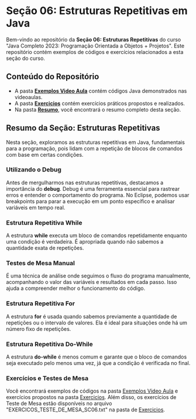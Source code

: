 # Seção 06: Estruturas Repetitivas em Java

Bem-vindo ao repositório da **Seção 06: Estruturas Repetitivas** do curso "Java Completo 2023: Programação Orientada a Objetos + Projetos". Este repositório contém exemplos de códigos e exercícios relacionados a esta seção do curso.

## Conteúdo do Repositório

- A pasta **[Exemplos Video Aula](../SECAO%2006/PROJETOS/EXEMPLOS%20VIDEO%20AULA/)** contém códigos Java demonstrados nas videoaulas.
- A pasta **[Exercicios](../SECAO%2006/PROJETOS/EXERCICIOS/)** contém exercícios práticos propostos e realizados.
- Na pasta **[Resumo](../SECAO%2006/RESUMO/)**, você encontrará o resumo completo desta seção.

## Resumo da Seção: Estruturas Repetitivas

Nesta seção, exploramos as estruturas repetitivas em Java, fundamentais para a programação, pois lidam com a repetição de blocos de comandos com base em certas condições.

### Utilizando o Debug

Antes de mergulharmos nas estruturas repetitivas, destacamos a importância do **debug**. Debug é uma ferramenta essencial para rastrear erros e entender o comportamento do programa. No Eclipse, podemos usar breakpoints para parar a execução em um ponto específico e analisar variáveis em tempo real.

### Estrutura Repetitiva While

A estrutura **while** executa um bloco de comandos repetidamente enquanto uma condição é verdadeira. É apropriada quando não sabemos a quantidade exata de repetições.

### Testes de Mesa Manual

É uma técnica de análise onde seguimos o fluxo do programa manualmente, acompanhando o valor das variáveis e resultados em cada passo. Isso ajuda a compreender melhor o funcionamento do código.

### Estrutura Repetitiva For

A estrutura **for** é usada quando sabemos previamente a quantidade de repetições ou o intervalo de valores. Ela é ideal para situações onde há um número fixo de repetições.

### Estrutura Repetitiva Do-While

A estrutura **do-while** é menos comum e garante que o bloco de comandos seja executado pelo menos uma vez, já que a condição é verificada no final.

### Exercícios e Testes de Mesa

Você encontrará exemplos de códigos na pasta [Exemplos Video Aula](../SECAO%2006/PROJETOS/EXEMPLOS%20VIDEO%20AULA/) e exercícios propostos na pasta [Exercicios](../SECAO%2006/PROJETOS/EXERCICIOS/). Além disso, os exercícios de Teste de Mesa estão disponíveis no arquivo "EXERCICOS_TESTE_DE_MESA_SC06.txt" na pasta de [Exercicios](../SECAO%2006/PROJETOS/EXERCICIOS/).
